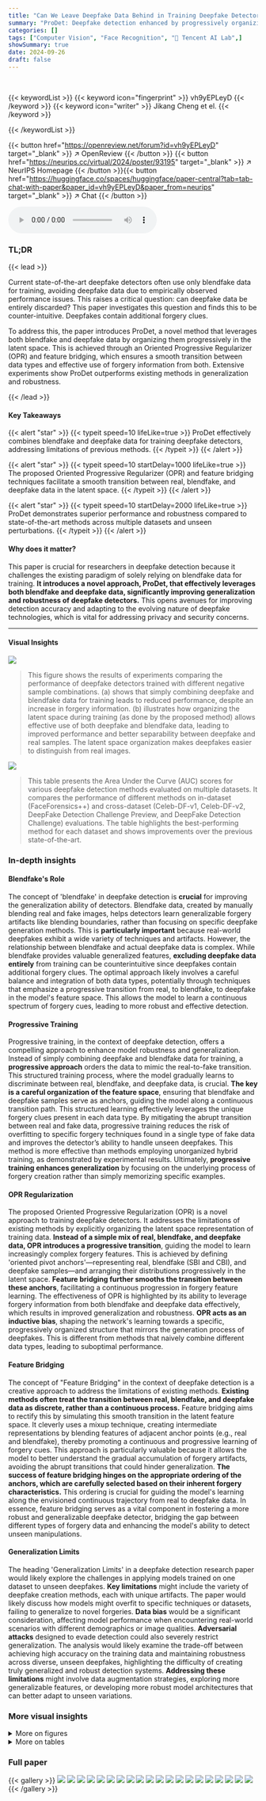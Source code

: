 ```yaml
---
title: "Can We Leave Deepfake Data Behind in Training Deepfake Detector?"
summary: "ProDet: Deepfake detection enhanced by progressively organizing blendfake and deepfake data in the latent space, improving generalization and robustness."
categories: []
tags: ["Computer Vision", "Face Recognition", "🏢 Tencent AI Lab",]
showSummary: true
date: 2024-09-26
draft: false
---
```


<br>

{{< keywordList >}}
{{< keyword icon="fingerprint" >}} vh9yEPLeyD {{< /keyword >}}
{{< keyword icon="writer" >}} Jikang Cheng et el. {{< /keyword >}}
 
{{< /keywordList >}}

{{< button href="https://openreview.net/forum?id=vh9yEPLeyD" target="_blank" >}}
↗ OpenReview
{{< /button >}}
{{< button href="https://neurips.cc/virtual/2024/poster/93195" target="_blank" >}}
↗ NeurIPS Homepage
{{< /button >}}{{< button href="https://huggingface.co/spaces/huggingface/paper-central?tab=tab-chat-with-paper&paper_id=vh9yEPLeyD&paper_from=neurips" target="_blank" >}}
↗ Chat
{{< /button >}}



<audio controls>
    <source src="https://ai-paper-reviewer.com/vh9yEPLeyD/podcast.wav" type="audio/wav">
    Your browser does not support the audio element.
</audio>


### TL;DR


{{< lead >}}

Current state-of-the-art deepfake detectors often use only blendfake data for training, avoiding deepfake data due to empirically observed performance issues. This raises a critical question: can deepfake data be entirely discarded? This paper investigates this question and finds this to be counter-intuitive. Deepfakes contain additional forgery clues. 

To address this, the paper introduces ProDet, a novel method that leverages both blendfake and deepfake data by organizing them progressively in the latent space. This is achieved through an Oriented Progressive Regularizer (OPR) and feature bridging, which ensures a smooth transition between data types and effective use of forgery information from both. Extensive experiments show ProDet outperforms existing methods in generalization and robustness.

{{< /lead >}}


#### Key Takeaways

{{< alert "star" >}}
{{< typeit speed=10 lifeLike=true >}} ProDet effectively combines blendfake and deepfake data for training deepfake detectors, addressing limitations of previous methods. {{< /typeit >}}
{{< /alert >}}

{{< alert "star" >}}
{{< typeit speed=10 startDelay=1000 lifeLike=true >}} The proposed Oriented Progressive Regularizer (OPR) and feature bridging techniques facilitate a smooth transition between real, blendfake, and deepfake data in the latent space. {{< /typeit >}}
{{< /alert >}}

{{< alert "star" >}}
{{< typeit speed=10 startDelay=2000 lifeLike=true >}} ProDet demonstrates superior performance and robustness compared to state-of-the-art methods across multiple datasets and unseen perturbations. {{< /typeit >}}
{{< /alert >}}

#### Why does it matter?
This paper is crucial for researchers in deepfake detection because it challenges the existing paradigm of solely relying on blendfake data for training.  **It introduces a novel approach, ProDet, that effectively leverages both blendfake and deepfake data, significantly improving generalization and robustness of deepfake detectors.** This opens avenues for improving detection accuracy and adapting to the evolving nature of deepfake technologies, which is vital for addressing privacy and security concerns.

------
#### Visual Insights



![](https://ai-paper-reviewer.com/vh9yEPLeyD/figures_1_1.jpg)

> This figure shows the results of experiments comparing the performance of deepfake detectors trained with different negative sample combinations. (a) shows that simply combining deepfake and blendfake data for training leads to reduced performance, despite an increase in forgery information. (b) illustrates how organizing the latent space during training (as done by the proposed method) allows effective use of both deepfake and blendfake data, leading to improved performance and better separability between deepfake and real samples.  The latent space organization makes deepfakes easier to distinguish from real images.





![](https://ai-paper-reviewer.com/vh9yEPLeyD/tables_5_1.jpg)

> This table presents the Area Under the Curve (AUC) scores for various deepfake detection methods evaluated on multiple datasets.  It compares the performance of different methods on in-dataset (FaceForensics++) and cross-dataset (Celeb-DF-v1, Celeb-DF-v2, DeepFake Detection Challenge Preview, and DeepFake Detection Challenge) evaluations.  The table highlights the best-performing method for each dataset and shows improvements over the previous state-of-the-art.





### In-depth insights


#### Blendfake's Role
The concept of 'blendfake' in deepfake detection is **crucial** for improving the generalization ability of detectors.  Blendfake data, created by manually blending real and fake images, helps detectors learn generalizable forgery artifacts like blending boundaries, rather than focusing on specific deepfake generation methods. This is **particularly important** because real-world deepfakes exhibit a wide variety of techniques and artifacts.  However, the relationship between blendfake and actual deepfake data is complex. While blendfake provides valuable generalized features, **excluding deepfake data entirely** from training can be counterintuitive since deepfakes contain additional forgery clues.  The optimal approach likely involves a careful balance and integration of both data types, potentially through techniques that emphasize a progressive transition from real, to blendfake, to deepfake in the model's feature space. This allows the model to learn a continuous spectrum of forgery cues, leading to more robust and effective detection.

#### Progressive Training
Progressive training, in the context of deepfake detection, offers a compelling approach to enhance model robustness and generalization.  Instead of simply combining deepfake and blendfake data for training, a **progressive approach** orders the data to mimic the real-to-fake transition. This structured training process, where the model gradually learns to discriminate between real, blendfake, and deepfake data, is crucial.  **The key is a careful organization of the feature space**, ensuring that blendfake and deepfake samples serve as anchors, guiding the model along a continuous transition path.  This structured learning effectively leverages the unique forgery clues present in each data type. By mitigating the abrupt transition between real and fake data, progressive training reduces the risk of overfitting to specific forgery techniques found in a single type of fake data and improves the detector’s ability to handle unseen deepfakes.  This method is more effective than methods employing unorganized hybrid training, as demonstrated by experimental results.  Ultimately, **progressive training enhances generalization** by focusing on the underlying process of forgery creation rather than simply memorizing specific examples.

#### OPR Regularization
The proposed Oriented Progressive Regularization (OPR) is a novel approach to training deepfake detectors.  It addresses the limitations of existing methods by explicitly organizing the latent space representation of training data.  **Instead of a simple mix of real, blendfake, and deepfake data, OPR introduces a progressive transition**, guiding the model to learn increasingly complex forgery features. This is achieved by defining 'oriented pivot anchors'—representing real, blendfake (SBI and CBI), and deepfake samples—and arranging their distributions progressively in the latent space.  **Feature bridging further smooths the transition between these anchors**, facilitating a continuous progression in forgery feature learning. The effectiveness of OPR is highlighted by its ability to leverage forgery information from both blendfake and deepfake data effectively, which results in improved generalization and robustness. **OPR acts as an inductive bias**, shaping the network's learning towards a specific, progressively organized structure that mirrors the generation process of deepfakes. This is different from methods that naively combine different data types, leading to suboptimal performance.

#### Feature Bridging
The concept of "Feature Bridging" in the context of deepfake detection is a creative approach to address the limitations of existing methods.  **Existing methods often treat the transition between real, blendfake, and deepfake data as discrete, rather than a continuous process.**  Feature bridging aims to rectify this by simulating this smooth transition in the latent feature space.  It cleverly uses a mixup technique, creating intermediate representations by blending features of adjacent anchor points (e.g., real and blendfake), thereby promoting a continuous and progressive learning of forgery cues.  This approach is particularly valuable because it allows the model to better understand the gradual accumulation of forgery artifacts, avoiding the abrupt transitions that could hinder generalization. **The success of feature bridging hinges on the appropriate ordering of the anchors, which are carefully selected based on their inherent forgery characteristics.** This ordering is crucial for guiding the model's learning along the envisioned continuous trajectory from real to deepfake data.  In essence, feature bridging serves as a vital component in fostering a more robust and generalizable deepfake detector, bridging the gap between different types of forgery data and enhancing the model's ability to detect unseen manipulations.

#### Generalization Limits
The heading 'Generalization Limits' in a deepfake detection research paper would likely explore the challenges in applying models trained on one dataset to unseen deepfakes.  **Key limitations** might include the variety of deepfake creation methods, each with unique artifacts.  The paper would likely discuss how models might overfit to specific techniques or datasets, failing to generalize to novel forgeries.  **Data bias** would be a significant consideration, affecting model performance when encountering real-world scenarios with different demographics or image qualities. **Adversarial attacks** designed to evade detection could also severely restrict generalization. The analysis would likely examine the trade-off between achieving high accuracy on the training data and maintaining robustness across diverse, unseen deepfakes, highlighting the difficulty of creating truly generalized and robust detection systems.  **Addressing these limitations** might involve data augmentation strategies, exploring more generalizable features, or developing more robust model architectures that can better adapt to unseen variations.


### More visual insights

<details>
<summary>More on figures
</summary>


![](https://ai-paper-reviewer.com/vh9yEPLeyD/figures_2_1.jpg)

> This figure illustrates the concept of a progressive transition from real images to deepfakes, with blendfake images acting as intermediate steps.  It highlights three key forgery attributes that accumulate progressively: blending clues, identity inconsistency, and generative artifacts.  The blendfake images (Self-Blended Image (SBI) and Cross-Blended Image (CBI)) serve as 'oriented pivot anchors' in this transition, guiding the model's learning process to effectively leverage information from both blendfake and deepfake data.


![](https://ai-paper-reviewer.com/vh9yEPLeyD/figures_3_1.jpg)

> This figure illustrates the overall pipeline of the proposed method, ProDet. It shows the three main components: Training Data, Feature Bridging & Transition, and Oriented Progressive Regularizor.  The Training Data component shows the four types of data used: Real, Blendfake (SBI), Blendfake (CBI), and Deepfake. The Feature Bridging & Transition component demonstrates how the features of these data types are bridged to create a smooth transition in the latent space. This is achieved through feature bridging and feature transition, explicitly aiming for a progressive accumulation of forgery information. The Oriented Progressive Regularizor uses this progressively organized latent space to train the model effectively. The regularizer utilizes multi-attribute classification to assign labels based on forgery attributes (blending clues, identity inconsistency, generative artifacts), creating a progressive accumulation of forgery information. The output from the attribute classifier is then projected and integrated with the features to inform the final deepfake detection results.


![](https://ai-paper-reviewer.com/vh9yEPLeyD/figures_8_1.jpg)

> This figure shows the comparison of feature organization and regularity between the proposed method (ProDet) and the vanilla hybrid training (VHT) method.  (a) illustrates the latent space distribution of features extracted from both methods. ProDet organizes features in a progressive manner, clearly separating real, blendfake (SBI and CBI), and deepfake data. VHT, however, shows a mixed and unorganized distribution. (b) visualizes feature regularity using a heatmap representing Perturbed Distance (PD) and the average PD (mPD). Lower mPD indicates better regularity. ProDet exhibits significantly lower mPD than VHT, indicating better feature regularity and consequently better generalization ability.


![](https://ai-paper-reviewer.com/vh9yEPLeyD/figures_8_2.jpg)

> This figure shows the robustness of different deepfake detection methods against three types of unseen perturbations: Block-wise masking, Gaussian noise, and Shifting.  Each perturbation type is applied at four different intensity levels (Levels 0-4). The y-axis represents the AUC (Area Under the Curve), a metric measuring the performance of the deepfake detectors.  The results show how the AUC changes as the intensity of the perturbation increases. The various lines in the graph represent different deepfake detection methods including Xception, EfficientNet, IID, UCF, and the proposed method (Ours). It illustrates that the proposed method is more robust against unseen perturbations compared to other state-of-the-art methods.


![](https://ai-paper-reviewer.com/vh9yEPLeyD/figures_13_1.jpg)

> This figure illustrates the concept of a progressive transition from real images to fake images (deepfakes).  It visually represents how the characteristics of manipulated images change gradually. Real images are at one end, deepfakes at the other, and two types of blendfakes (SBI and CBI) act as intermediate pivot points.  The arrows show the progression, highlighting the accumulation of forgery attributes (blending clues, identity inconsistencies, and generative artifacts) as the transition moves from real to deepfake.  This visual representation is crucial to understanding the authors' proposed method for deepfake detection.


![](https://ai-paper-reviewer.com/vh9yEPLeyD/figures_13_2.jpg)

> This figure illustrates the overall pipeline of the proposed deepfake detection method, ProDet. It shows how the real, blendfake (SBI and CBI), and deepfake images are processed through a backbone network to extract features. These features are then passed through feature bridging and transition modules to simulate a continuous transition in the latent space. Finally, an oriented progressive regularizer (OPR) module is used to constrain the distribution of anchors and facilitate the progressive transition.  The final deepfake detection result is obtained through a final classifier. The figure highlights the progressive transition from real to fake, with blendfake acting as intermediate anchors.


![](https://ai-paper-reviewer.com/vh9yEPLeyD/figures_15_1.jpg)

> The figure shows a comparison of saliency map visualizations between the vanilla hybrid training (VHT) method and the proposed method. The visualizations highlight the regions of interest in the network when processing images of different types: real, blendfake (SBI), blendfake (CBI), and deepfake.  VHT shows inconsistent focus on facial regions, struggling to clearly distinguish between the types of images. In contrast, the proposed method exhibits more consistent and comprehensive attention to relevant forgery features across the different image types.


![](https://ai-paper-reviewer.com/vh9yEPLeyD/figures_16_1.jpg)

> This figure visualizes the latent space representations learned by both the proposed method and the vanilla hybrid training (VHT) method using t-SNE.  The left panel shows the results for simplified toy models, while the right panel shows the results for the original, more complex models.  The visualizations help to illustrate the key difference between the two methods: the proposed method achieves a more organized and progressive transition of features from real to fake data, while VHT results in a more entangled and less organized representation.


![](https://ai-paper-reviewer.com/vh9yEPLeyD/figures_16_2.jpg)

> Figure 1 shows that naively combining deepfake and blendfake data for training a deepfake detector leads to worse performance than using only blendfake data (1a).  This is because the latent space is disorganized, hindering effective learning. In contrast, the proposed method (Ours) uses a progressively organized latent space (1b), effectively leveraging information from both deepfake and blendfake data and improves deepfake detection.


</details>




<details>
<summary>More on tables
</summary>


![](https://ai-paper-reviewer.com/vh9yEPLeyD/tables_6_1.jpg)
> This table presents the Area Under the Curve (AUC) scores for various deepfake detection methods on five different datasets.  The methods were trained on the FaceForensics++ (FF++) dataset and tested on four other datasets (Celeb-DF-v1, Celeb-DF-v2, DeepFake Detection Challenge Preview, and DeepFake Detection Challenge). The table highlights the best performing method for each dataset and shows the improvement in cross-dataset performance compared to the previous state-of-the-art.  The average AUC across all cross-dataset evaluations is also included.

![](https://ai-paper-reviewer.com/vh9yEPLeyD/tables_7_1.jpg)
> This table presents the ablation study results, showing the impact of different components of the proposed method (ProDet) on deepfake detection performance.  It compares the Area Under the Curve (AUC) and Equal Error Rate (EER) metrics across four different datasets (cross-dataset evaluation). The variants include using only blendfake data (BF-only), vanilla hybrid training (VHT), and removing different components of ProDet (w/o Lo, w/o FB, w/o Lt).  It also shows a comparison of three different multi-attribute classification strategies: Multi-Class (M-C), Multi-Label (M-L), and Triplet Binary (TB), highlighting the performance of the proposed TB strategy.

![](https://ai-paper-reviewer.com/vh9yEPLeyD/tables_7_2.jpg)
> This table presents the ablation study results. It shows the impact of different components of the proposed method (ProDet) on the deepfake detection performance.  The AUC (Area Under the Curve) and EER (Equal Error Rate) metrics are reported for both in-dataset (FF++) and cross-dataset evaluations.  The table compares the baseline of using only blendfake data (BF-only) and vanilla hybrid training (VHT) with different combinations of the proposed components: Oriented Progressive Regularizer (OPR) with various classification strategies (multi-class, multi-label, triplet binary), feature bridging, and transition loss.  It helps assess the contribution of each component to the overall performance.

![](https://ai-paper-reviewer.com/vh9yEPLeyD/tables_9_1.jpg)
> This table presents the results of an ablation study evaluating the robustness of two deepfake detection models (VHT and the proposed model, 'Ours') against three types of unseen perturbations: Block-wise masking, Gaussian noise, and Shifting.  The table shows the mean perturbed distance (mPD) and Area Under the Curve (AUC) for each perturbation type and for both models. Lower mPD values indicate better robustness, while higher AUC values indicate better detection performance. The average mPD and AUC across all perturbation types are also provided.

![](https://ai-paper-reviewer.com/vh9yEPLeyD/tables_9_2.jpg)
> This table presents the AUC scores achieved by different latent space organizations on four different datasets.  The methods compared include the unorganized vanilla hybrid training (VHT), R2D2B (Real to Deepfake to Blendfake), Surround (Blendfake and Deepfake surrounding Real), and the proposed R2B2D (Real to Blendfake to Deepfake). The table showcases the performance of each method across various datasets, highlighting the effectiveness of the proposed R2B2D organization in improving the generalization ability of deepfake detectors.

![](https://ai-paper-reviewer.com/vh9yEPLeyD/tables_14_1.jpg)
> This table presents the Area Under the Curve (AUC) scores achieved by various deepfake detection methods on four different datasets: Celeb-DF-v1, Celeb-DF-v2, DeepFake Detection Challenge Preview (DFDCP), and DeepFake Detection Challenge (DFDC).  The methods were initially trained on the FaceForensics++ (FF++) dataset. The table highlights the best performing method for each dataset and indicates improvements compared to the previous state-of-the-art (SOTA).  It also notes that a more detailed comparison with video-based methods can be found in the appendix.

![](https://ai-paper-reviewer.com/vh9yEPLeyD/tables_15_1.jpg)
> This table presents the cross-dataset generalization performance of various deepfake detection methods, including DF-only, BF-only, VHT, and the proposed ProDet method.  The results are reported as AUC scores for multiple deepfake datasets: DFD, DF1.0, FAVC, WDF, DiffSwap, UniFace, E4S, BlendFace, and MobileSwap. Each entry shows the performance (AUC) on in-dataset and cross-dataset evaluations.  The proposed method consistently outperforms other approaches across all datasets, demonstrating improved generalization capability.

</details>




### Full paper

{{< gallery >}}
<img src="https://ai-paper-reviewer.com/vh9yEPLeyD/1.png" class="grid-w50 md:grid-w33 xl:grid-w25" />
<img src="https://ai-paper-reviewer.com/vh9yEPLeyD/2.png" class="grid-w50 md:grid-w33 xl:grid-w25" />
<img src="https://ai-paper-reviewer.com/vh9yEPLeyD/3.png" class="grid-w50 md:grid-w33 xl:grid-w25" />
<img src="https://ai-paper-reviewer.com/vh9yEPLeyD/4.png" class="grid-w50 md:grid-w33 xl:grid-w25" />
<img src="https://ai-paper-reviewer.com/vh9yEPLeyD/5.png" class="grid-w50 md:grid-w33 xl:grid-w25" />
<img src="https://ai-paper-reviewer.com/vh9yEPLeyD/6.png" class="grid-w50 md:grid-w33 xl:grid-w25" />
<img src="https://ai-paper-reviewer.com/vh9yEPLeyD/7.png" class="grid-w50 md:grid-w33 xl:grid-w25" />
<img src="https://ai-paper-reviewer.com/vh9yEPLeyD/8.png" class="grid-w50 md:grid-w33 xl:grid-w25" />
<img src="https://ai-paper-reviewer.com/vh9yEPLeyD/9.png" class="grid-w50 md:grid-w33 xl:grid-w25" />
<img src="https://ai-paper-reviewer.com/vh9yEPLeyD/10.png" class="grid-w50 md:grid-w33 xl:grid-w25" />
<img src="https://ai-paper-reviewer.com/vh9yEPLeyD/11.png" class="grid-w50 md:grid-w33 xl:grid-w25" />
<img src="https://ai-paper-reviewer.com/vh9yEPLeyD/12.png" class="grid-w50 md:grid-w33 xl:grid-w25" />
<img src="https://ai-paper-reviewer.com/vh9yEPLeyD/13.png" class="grid-w50 md:grid-w33 xl:grid-w25" />
<img src="https://ai-paper-reviewer.com/vh9yEPLeyD/14.png" class="grid-w50 md:grid-w33 xl:grid-w25" />
<img src="https://ai-paper-reviewer.com/vh9yEPLeyD/15.png" class="grid-w50 md:grid-w33 xl:grid-w25" />
<img src="https://ai-paper-reviewer.com/vh9yEPLeyD/16.png" class="grid-w50 md:grid-w33 xl:grid-w25" />
<img src="https://ai-paper-reviewer.com/vh9yEPLeyD/17.png" class="grid-w50 md:grid-w33 xl:grid-w25" />
<img src="https://ai-paper-reviewer.com/vh9yEPLeyD/18.png" class="grid-w50 md:grid-w33 xl:grid-w25" />
<img src="https://ai-paper-reviewer.com/vh9yEPLeyD/19.png" class="grid-w50 md:grid-w33 xl:grid-w25" />
<img src="https://ai-paper-reviewer.com/vh9yEPLeyD/20.png" class="grid-w50 md:grid-w33 xl:grid-w25" />
{{< /gallery >}}